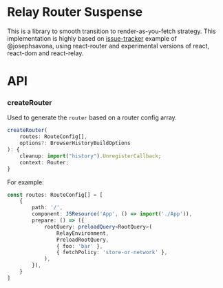 # Relay Router Suspense

This is a library to smooth transition to render-as-you-fetch strategy. This implementation is highly based on [issue-tracker](https://github.com/relayjs/relay-examples/tree/master/issue-tracker) example of @josephsavona, using react-router and experimental versions of react, react-dom and react-relay.

# API

### createRouter

Used to generate the `router` based on a router config array.

```ts
createRouter(
    routes: RouteConfig[], 
    options?: BrowserHistoryBuildOptions
): {
    cleanup: import("history").UnregisterCallback;
    context: Router;
}
```

For example:

```ts
const routes: RouteConfig[] = [
    {
        path: '/',
        component: JSResource('App', () => import('./App')),
        prepare: () => ({
            rootQuery: preloadQuery<RootQuery>(
                RelayEnvironment,
                PreloadRootQuery,
                { foo: 'bar' },
                { fetchPolicy: 'store-or-network' },
            ),
        }),
    }
]
```